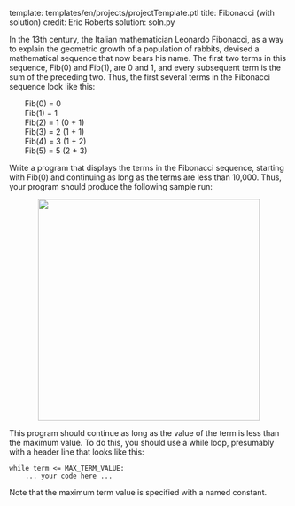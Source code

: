 template: templates/en/projects/projectTemplate.ptl
title: Fibonacci (with solution)
credit: Eric Roberts
solution: soln.py

In the 13th century, the Italian mathematician Leonardo Fibonacci, as a way to explain the geometric growth of a population of rabbits, devised a mathematical sequence that now bears his name.  The first two terms in this sequence, Fib(0) and Fib(1), are 0 and 1, and every subsequent term is the sum of the preceding two.  Thus, the first several terms in the Fibonacci sequence look like this:

<p style="padding-left:2em">
					Fib(0)	=	0
	<br/>Fib(1)	=	1
	<br/>Fib(2)	=	1	(0 + 1)
	<br/>Fib(3)	=	2	(1 + 1)
	<br/>Fib(4)	=	3	(1 + 2)
	<br/>Fib(5)	=	5	(2 + 3)
</p>

Write a program that displays the terms in the Fibonacci sequence, starting with Fib(0) and continuing as long as the terms are less than 10,000.  Thus, your program should produce the following sample run:

<center>
<img style="width:400px" src="{{pathToRoot}}img/projects/fib/demo.png">	
</center>

This program should continue as long as the value of the term is less than the maximum value. To do this, you should use a while loop, presumably with a header line that looks like this:

```
while term <= MAX_TERM_VALUE:
    ... your code here ...
```

Note that the maximum term value is specified with a named constant.
